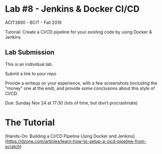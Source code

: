 # Lab #8 - Jenkins &amp; Docker CI/CD
ACIT3890 - BCIT - Fall 2019

Tutorial: Create a CI/CD pipeline for your existing code by using Docker & Jenkins

## Lab Submission

This is an individual lab.

Submit a link to your repo

Provide a writeup on your experience, with a few screenshots (including the "money"
one at the end), and provide some conclusions about this style of CI/CD.

Due: Sunday Nov 24 at 17:30 (lots of time, but don't procrastinate)



# The Tutorial

[Hands-On: Building a CI/CD Pipeline Using Docker and Jenkins]
(https://dzone.com/articles/learn-how-to-setup-a-cicd-pipeline-from-scratch)

